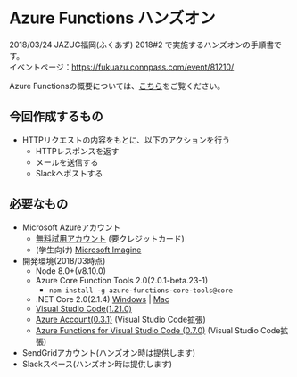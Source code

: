 # Azure Functions ハンズオン

2018/03/24 JAZUG福岡(ふくあず) 2018#2 で実施するハンズオンの手順書です。  
イベントページ：https://fukuazu.connpass.com/event/81210/

Azure Functionsの概要については、[こちら](https://docs.microsoft.com/ja-jp/azure/azure-functions/functions-overview)をご覧ください。


## 今回作成するもの

* HTTPリクエストの内容をもとに、以下のアクションを行う
    * HTTPレスポンスを返す
    * メールを送信する
    * Slackへポストする


## 必要なもの

* Microsoft Azureアカウント
    * [無料試用アカウント](https://azure.microsoft.com/ja-jp/free/) (要クレジットカード)
    * (学生向け) [Microsoft Imagine](https://imagine.microsoft.com/ja-jp/account)
* 開発環境(2018/03時点)
    * Node 8.0+(v8.10.0)
    * Azure Core Function Tools 2.0(2.0.1-beta.23-1)
        * `npm install -g azure-functions-core-tools@core`
    * .NET Core 2.0(2.1.4) [Windows](https://www.microsoft.com/net/download/windows/build) | [Mac](https://www.microsoft.com/net/download/macos)
    * [Visual Studio Code(1.21.0)](https://code.visualstudio.com)
    * [Azure Account(0.3.1)](https://marketplace.visualstudio.com/items?itemName=ms-vscode.azure-account) (Visual Studio Code拡張)
    * [Azure Functions for Visual Studio Code (0.7.0)](https://marketplace.visualstudio.com/items?itemName=ms-azuretools.vscode-azurefunctions) (Visual Studio Code拡張)
* SendGridアカウント(ハンズオン時は提供します)
* Slackスペース(ハンズオン時は提供します)
